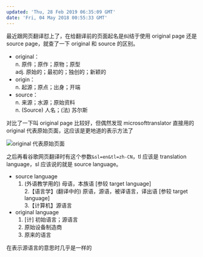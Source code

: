 ```yaml
---
updated: 'Thu, 28 Feb 2019 06:35:09 GMT'
date: 'Fri, 04 May 2018 00:55:33 GMT'
---
```


最近跟网页翻译怼上了，在给翻译前的页面起名是纠结于使用 original page 还是 source page，就查了一下 original 和 source 的区别。

-   original：\
    n. 原件；原作；原物；原型\
    adj. 原始的；最初的；独创的；新颖的
-   origin：\
    n. 起源；原点；出身；开端
-   source：\
    n. 来源；水源；原始资料\
    n. (Source) 人名；(法) 苏尔斯

对比了一下叫 original page 比较好，但偶然发现 microsofttranslator 直接用的 original 代表原始页面，这应该是更地道的表示方法了

![original 代表原始页面](https://note.youdao.com/yws/api/personal/file/243F345C0EC147029569E1B2D9FEA528?method=download\&shareKey=63b9c2efa37f61556c0f85156d5c4749)

之后再看谷歌网页翻译时有这个参数`&sl=en&tl=zh-CN`，tl 应该是 translation language，sl 应该说的就是 source language。

-   source language
    1.  (外语教学用的) 母语，本族语 \[参较 target language]\
        2.【语言学】(翻译中的) 原语，源语，被译语言，译出语 \[参较 target language]\
        3.【计算机】源语言
-   original language
    1.  \[计] 初始语言；源语言
    2.  原始设备制造商
    3.  原来的语言

在表示源语言的意思时几乎是一样的
